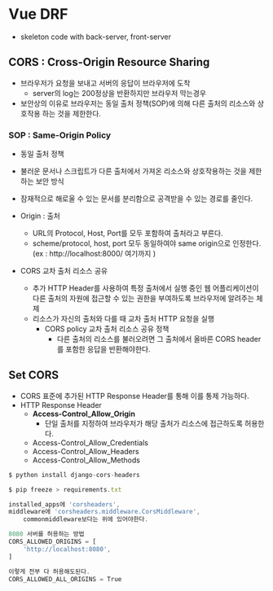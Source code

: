 # Vue DRF

- skeleton code with back-server, front-server

## CORS : Cross-Origin Resource Sharing

- 브라우저가 요청을 보내고 서버의 응답이 브라우저에 도착
    - server의 log는 200정상을 반환하지만 브라우저 막는경우
- 보안상의 이유로 브라우저는 동일 출처 정책(SOP)에 의해 다른 출처의 리소스와 상호작용 하는 것을 제한한다.

### SOP : Same-Origin Policy

- 동일 출처 정책
- 불러운 문서나 스크립트가 다른 출처에서 가져온 리소스와 상호작용하는 것을 제한하는 보안 방식
- 잠재적으로 해로울 수 있는 문서를 분리함으로 공격받을 수 있는 경로를 줄인다.

- Origin : 출처
    - URL의 Protocol, Host, Port를 모두 포함하여 출처라고 부른다.
    - scheme/protocol,  host,  port 모두 동일하여야 same origin으로 인정한다. (ex : http://localhost:8000/ 여기까지 )

- CORS 교차 출처 리소스 공유
    - 추가 HTTP Header를 사용하여 특정 출처에서 실행 중인 웹 어플리케이션이 다른 출처의 자원에 접근할 수 있는 권한을 부여하도록 브라우저에 알려주는 체제
    - 리소스가 자신의 출처와 다를 때 교차 출처 HTTP 요청을 실행
        - CORS policy 교차 출처 리소스 공유 정책
            - 다른 출처의 리소스를 불러오려면 그 출처에서 올바른 CORS header를 포함한 응답을 반환해야한다.

## Set CORS

- CORS 표준에 추가된 HTTP Response Header를 통해 이를 통제 가능하다.
- HTTP Response Header
    - **Access-Control_Allow_Origin**
        - 단일 출처를 지정하여 브라우저가 해당 출처가 리소스에 접근하도록 허용한다.
    - Access-Control_Allow_Credentials
    - Access-Control_Allow_Headers
    - Access-Control_Allow_Methods

```jsx
$ python install django-cors-headers

$ pip freeze > requirements.txt

installed_apps에 'corsheaders',
middleware에 'corsheaders.middleware.CorsMiddleware',
	commonmiddleware보다는 위에 있어야한다.

```

```jsx
8080 서버를 허용하는 방법
CORS_ALLOWED_ORIGINS = [
    'http://localhost:8080',
]

이렇게 전부 다 허용해도된다.
CORS_ALLOWED_ALL_ORIGINS = True
```
